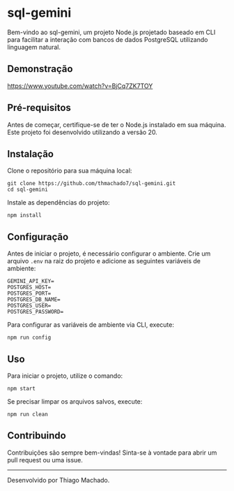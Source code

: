 # sql-gemini
Bem-vindo ao sql-gemini, um projeto Node.js projetado baseado em CLI para facilitar a interação com bancos de dados PostgreSQL utilizando linguagem natural.

## Demonstração
https://www.youtube.com/watch?v=BjCq7ZK7TOY

## Pré-requisitos

Antes de começar, certifique-se de ter o Node.js instalado em sua máquina. Este projeto foi desenvolvido utilizando a versão 20.

## Instalação

Clone o repositório para sua máquina local:

```
git clone https://github.com/thmachado7/sql-gemini.git
cd sql-gemini
```

Instale as dependências do projeto:

```
npm install
```

## Configuração

Antes de iniciar o projeto, é necessário configurar o ambiente. Crie um arquivo `.env` na raiz do projeto e adicione as seguintes variáveis de ambiente:

```
GEMINI_API_KEY=
POSTGRES_HOST=
POSTGRES_PORT=
POSTGRES_DB_NAME=
POSTGRES_USER=
POSTGRES_PASSWORD=
```

Para configurar as variáveis de ambiente via CLI, execute:

```
npm run config
```

## Uso

Para iniciar o projeto, utilize o comando:

```
npm start
```

Se precisar limpar os arquivos salvos, execute:

```
npm run clean
```

## Contribuindo

Contribuições são sempre bem-vindas! Sinta-se à vontade para abrir um pull request ou uma issue.

---

Desenvolvido por Thiago Machado.
